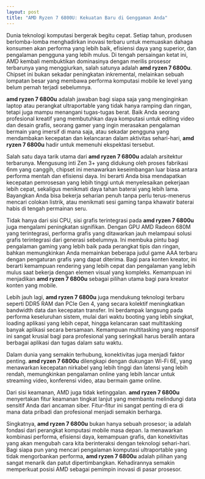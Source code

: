 ```yaml
---
layout: post
title: "AMD Ryzen 7 6800U: Kekuatan Baru di Genggaman Anda"
---
```


Dunia teknologi komputasi bergerak begitu cepat. Setiap tahun, produsen berlomba-lomba menghadirkan inovasi terbaru untuk memuaskan dahaga konsumen akan performa yang lebih baik, efisiensi daya yang superior, dan pengalaman pengguna yang lebih mulus. Di tengah persaingan ketat ini, AMD kembali membuktikan dominasinya dengan merilis prosesor terbarunya yang menggiurkan, salah satunya adalah **amd ryzen 7 6800u**. Chipset ini bukan sekadar peningkatan inkremental, melainkan sebuah lompatan besar yang membawa performa komputasi mobile ke level yang belum pernah terjadi sebelumnya.

**amd ryzen 7 6800u** adalah jawaban bagi siapa saja yang menginginkan laptop atau perangkat ultraportable yang tidak hanya ramping dan ringan, tetapi juga mampu menangani tugas-tugas berat. Baik Anda seorang profesional kreatif yang membutuhkan daya komputasi untuk editing video dan desain grafis, seorang gamer yang ingin merasakan pengalaman bermain yang imersif di mana saja, atau sekadar pengguna yang mendambakan kecepatan dan kelancaran dalam aktivitas sehari-hari, **amd ryzen 7 6800u** hadir untuk memenuhi ekspektasi tersebut.

Salah satu daya tarik utama dari **amd ryzen 7 6800u** adalah arsitektur terbarunya. Mengusung inti Zen 3+ yang didukung oleh proses fabrikasi 6nm yang canggih, chipset ini menawarkan keseimbangan luar biasa antara performa mentah dan efisiensi daya. Ini berarti Anda bisa mendapatkan kecepatan pemrosesan yang lebih tinggi untuk menyelesaikan pekerjaan lebih cepat, sekaligus menikmati daya tahan baterai yang lebih lama. Bayangkan Anda bisa bekerja seharian penuh tanpa perlu terus-menerus mencari colokan listrik, atau menikmati sesi gaming tanpa khawatir baterai habis di tengah permainan seru.

Tidak hanya dari sisi CPU, sisi grafis terintegrasi pada **amd ryzen 7 6800u** juga mengalami peningkatan signifikan. Dengan GPU AMD Radeon 680M yang terintegrasi, performa grafis yang ditawarkan jauh melampaui solusi grafis terintegrasi dari generasi sebelumnya. Ini membuka pintu bagi pengalaman gaming yang lebih baik pada perangkat tipis dan ringan, bahkan memungkinkan Anda memainkan beberapa judul game AAA terbaru dengan pengaturan grafis yang dapat diterima. Bagi para konten kreator, ini berarti kemampuan rendering yang lebih cepat dan pengalaman yang lebih mulus saat bekerja dengan elemen visual yang kompleks. Kemampuan ini menjadikan **amd ryzen 7 6800u** sebagai pilihan utama bagi para kreator konten yang mobile.

Lebih jauh lagi, **amd ryzen 7 6800u** juga mendukung teknologi terbaru seperti DDR5 RAM dan PCIe Gen 4, yang secara kolektif meningkatkan bandwidth data dan kecepatan transfer. Ini berdampak langsung pada performa keseluruhan sistem, mulai dari waktu booting yang lebih singkat, loading aplikasi yang lebih cepat, hingga kelancaran saat multitasking banyak aplikasi secara bersamaan. Kemampuan multitasking yang responsif ini sangat krusial bagi para profesional yang seringkali harus beralih antara berbagai aplikasi dan tugas dalam satu waktu.

Dalam dunia yang semakin terhubung, konektivitas juga menjadi faktor penting. **amd ryzen 7 6800u** dilengkapi dengan dukungan Wi-Fi 6E, yang menawarkan kecepatan nirkabel yang lebih tinggi dan latensi yang lebih rendah, memungkinkan pengalaman online yang lebih lancar untuk streaming video, konferensi video, atau bermain game online.

Dari sisi keamanan, AMD juga tidak ketinggalan. **amd ryzen 7 6800u** menyertakan fitur keamanan tingkat lanjut yang membantu melindungi data sensitif Anda dari ancaman siber. Fitur-fitur ini sangat penting di era di mana data pribadi dan profesional menjadi semakin berharga.

Singkatnya, **amd ryzen 7 6800u** bukan hanya sebuah prosesor; ia adalah fondasi dari perangkat komputasi mobile masa depan. Ia menawarkan kombinasi performa, efisiensi daya, kemampuan grafis, dan konektivitas yang akan mengubah cara kita berinteraksi dengan teknologi sehari-hari. Bagi siapa pun yang mencari pengalaman komputasi ultraportable yang tidak mengorbankan performa, **amd ryzen 7 6800u** adalah pilihan yang sangat menarik dan patut dipertimbangkan. Kehadirannya semakin memperkuat posisi AMD sebagai pemimpin inovasi di pasar prosesor.
